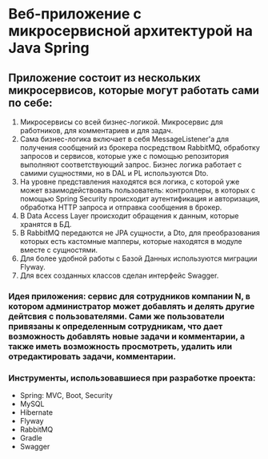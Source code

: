 # Веб-приложение с микросервисной архитектурой на Java Spring
## Приложение состоит из нескольких микросервисов, которые могут работать сами по себе:
1. Микросервисы со всей бизнес-логикой. Микросервис для работников, для комментариев и для задач.
2. Сама бизнес-логика включает в себя MessageListener'a для получения сообщений из брокера посредством RabbitMQ, обработку запросов и сервисов, которые уже с помощью репозитория выполняют соответствующий запрос. Бизнес логика работает с самими сущностями, но в DAL и PL используются Dto.
3. На уровне представления находятся вся логика, с которой уже может взаимодействовать пользователь: контроллеры, в которых с помощью Spring Security происходит аутентификация и авторизация, обработка HTTP запроса и отправка сообщения в брокер.
4. В Data Access Layer происходит обращения к данным, которые хранятся в БД.
5. В RabbitMQ передаются не JPA сущности, а Dto, для преобразования которых есть кастомные мапперы, которые находятся в модуле вместе с сущностями.
6. Для более удобной работы с Базой Данных используются миграции Flyway.
7. Для всех созданных классов сделан интерфейс Swagger. 
### Идея приложения: сервис для сотрудников компании N, в котором администратор может добавлять и делять другие дейтсвия с пользователями. Сами же пользователи привязаны к определенным сотрудникам, что дает возможность добавлять новые задачи и комментарии, а также иметь возможность просмотреть, удалить или отредактировать задачи, комментарии.
### Инструменты, использовавшиеся при разработке проекта:
- Spring: MVC, Boot, Security
- MySQL
- Hibernate
- Flyway
- RabbitMQ
- Gradle
- Swagger
   
